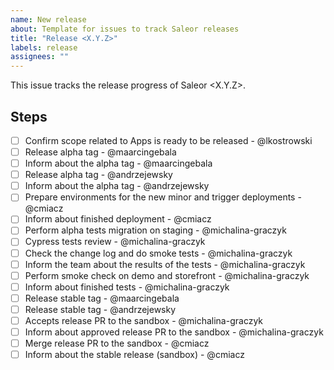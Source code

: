 ```yaml
---
name: New release
about: Template for issues to track Saleor releases
title: "Release <X.Y.Z>"
labels: release
assignees: ""
---
```


This issue tracks the release progress of Saleor <X.Y.Z>.

## Steps

- [ ] Confirm scope related to Apps is ready to be released - @lkostrowski
- [ ] Release alpha tag - @maarcingebala
- [ ] Inform about the alpha tag - @maarcingebala
- [ ] Release alpha tag - @andrzejewsky
- [ ] Inform about the alpha tag - @andrzejewsky
- [ ] Prepare environments for the new minor and trigger deployments - @cmiacz
- [ ] Inform about finished deployment - @cmiacz
- [ ] Perform alpha tests migration on staging - @michalina-graczyk
- [ ] Cypress tests review - @michalina-graczyk
- [ ] Check the change log and do smoke tests - @michalina-graczyk
- [ ] Inform the team about the results of the tests - @michalina-graczyk
- [ ] Perform smoke check on demo and storefront - @michalina-graczyk
- [ ] Inform about finished tests - @michalina-graczyk
- [ ] Release stable tag - @maarcingebala
- [ ] Release stable tag  - @andrzejewsky
- [ ] Accepts release PR to the sandbox - @michalina-graczyk
- [ ] Inform about approved release PR to the sandbox  - @michalina-graczyk
- [ ] Merge release PR to the sandbox - @cmiacz
- [ ] Inform about the stable release (sandbox) - @cmiacz
